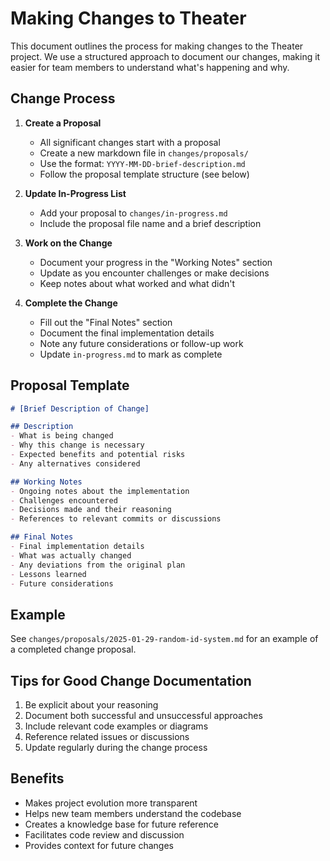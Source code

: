 # Making Changes to Theater

This document outlines the process for making changes to the Theater project. We use a structured approach to document our changes, making it easier for team members to understand what's happening and why.

## Change Process

1. **Create a Proposal**
   - All significant changes start with a proposal
   - Create a new markdown file in `changes/proposals/`
   - Use the format: `YYYY-MM-DD-brief-description.md`
   - Follow the proposal template structure (see below)

2. **Update In-Progress List**
   - Add your proposal to `changes/in-progress.md`
   - Include the proposal file name and a brief description

3. **Work on the Change**
   - Document your progress in the "Working Notes" section
   - Update as you encounter challenges or make decisions
   - Keep notes about what worked and what didn't

4. **Complete the Change**
   - Fill out the "Final Notes" section
   - Document the final implementation details
   - Note any future considerations or follow-up work
   - Update `in-progress.md` to mark as complete

## Proposal Template

```markdown
# [Brief Description of Change]

## Description
- What is being changed
- Why this change is necessary
- Expected benefits and potential risks
- Any alternatives considered

## Working Notes
- Ongoing notes about the implementation
- Challenges encountered
- Decisions made and their reasoning
- References to relevant commits or discussions

## Final Notes
- Final implementation details
- What was actually changed
- Any deviations from the original plan
- Lessons learned
- Future considerations
```

## Example

See `changes/proposals/2025-01-29-random-id-system.md` for an example of a completed change proposal.

## Tips for Good Change Documentation

1. Be explicit about your reasoning
2. Document both successful and unsuccessful approaches
3. Include relevant code examples or diagrams
4. Reference related issues or discussions
5. Update regularly during the change process

## Benefits

- Makes project evolution more transparent
- Helps new team members understand the codebase
- Creates a knowledge base for future reference
- Facilitates code review and discussion
- Provides context for future changes